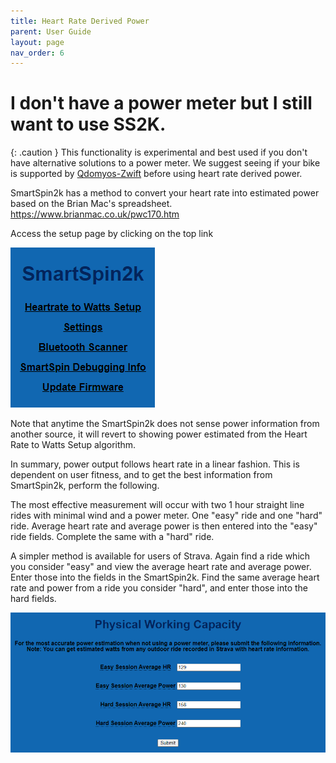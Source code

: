 ```yaml
---
title: Heart Rate Derived Power
parent: User Guide
layout: page
nav_order: 6
---
```

# I don't have a power meter but I still want to use SS2K.

{: .caution }
This functionality is experimental and best used if you don't have alternative solutions to a power meter.  We suggest seeing if your bike is supported by [Qdomyos-Zwift](https://www.qzfitness.com/) before using heart rate derived power.

SmartSpin2k has a method to convert your heart rate into estimated power based on the Brian Mac's spreadsheet. https://www.brianmac.co.uk/pwc170.htm

Access the setup page by clicking on the top link

![](../images/heart_rate_to_watts.png)

Note that anytime the SmartSpin2k does not sense power information from another source, it will revert to showing power estimated from the Heart Rate to Watts Setup algorithm.

In summary, power output follows heart rate in a linear fashion. This is dependent on user fitness, and to get the best information from SmartSpin2k, perform the following.

The most effective measurement will occur with two 1 hour straight line rides with minimal wind and a power meter. One "easy" ride and one "hard" ride. Average heart rate and average power is then entered into the "easy" ride fields. Complete the same with a "hard" ride.

A simpler method is available for users of Strava. Again find a ride which you consider "easy" and view the average heart rate and average power. Enter those into the fields in the SmartSpin2k. Find the same average heart rate and power from a ride you consider "hard", and enter those into the hard fields.

![](../images/heart_rate_to_watts_setup.png)


